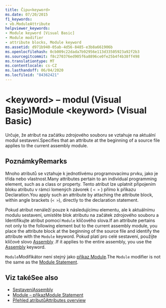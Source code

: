 ```yaml
---
title: Čipu<keyword>
ms.date: 07/20/2015
f1_keywords:
- vb.ModuleAttribute
helpviewer_keywords:
- Module keyword [Visual Basic]
- Module modifier
- attribute blocks, Module keyword
ms.assetid: d971b940-05ab-4d56-8485-e3b8a661906b
ms.openlocfilehash: 0cb009c22dada7b92956e113d33505923a92f2b3
ms.sourcegitcommit: f8c270376ed905f6a8896ce0fe25b4f4b38ff498
ms.translationtype: MT
ms.contentlocale: cs-CZ
ms.lasthandoff: 06/04/2020
ms.locfileid: "84362421"
---
```

# <a name="module-keyword-visual-basic"></a><span data-ttu-id="57d78-102">\<keyword> – modul (Visual Basic)</span><span class="sxs-lookup"><span data-stu-id="57d78-102">Module \<keyword> (Visual Basic)</span></span>
<span data-ttu-id="57d78-103">Určuje, že atribut na začátku zdrojového souboru se vztahuje na aktuální modul sestavení.</span><span class="sxs-lookup"><span data-stu-id="57d78-103">Specifies that an attribute at the beginning of a source file applies to the current assembly module.</span></span>  
  
## <a name="remarks"></a><span data-ttu-id="57d78-104">Poznámky</span><span class="sxs-lookup"><span data-stu-id="57d78-104">Remarks</span></span>  
 <span data-ttu-id="57d78-105">Mnoho atributů se vztahuje k jednotlivému programovacímu prvku, jako je třída nebo vlastnost.</span><span class="sxs-lookup"><span data-stu-id="57d78-105">Many attributes pertain to an individual programming element, such as a class or property.</span></span> <span data-ttu-id="57d78-106">Tento atribut lze uplatnit připojením bloku atributu v rámci lomených závorek ( `< >` ) přímo k příkazu Declaration.</span><span class="sxs-lookup"><span data-stu-id="57d78-106">You apply such an attribute by attaching the attribute block, within angle brackets (`< >`), directly to the declaration statement.</span></span>  
  
 <span data-ttu-id="57d78-107">Pokud atribut nenáleží pouze k následujícímu elementu, ale k aktuálnímu modulu sestavení, umístěte blok atributu na začátek zdrojového souboru a Identifikujte atribut pomocí `Module` klíčového slova.</span><span class="sxs-lookup"><span data-stu-id="57d78-107">If an attribute pertains not only to the following element but to the current assembly module, you place the attribute block at the beginning of the source file and identify the attribute with the `Module` keyword.</span></span> <span data-ttu-id="57d78-108">Pokud platí pro celé sestavení, použijte klíčové slovo [Assembly](assembly.md) .</span><span class="sxs-lookup"><span data-stu-id="57d78-108">If it applies to the entire assembly, you use the [Assembly](assembly.md) keyword.</span></span>  
  
 <span data-ttu-id="57d78-109">`Module`Modifikátor není stejný jako [příkaz Module](../statements/module-statement.md).</span><span class="sxs-lookup"><span data-stu-id="57d78-109">The `Module` modifier is not the same as the [Module Statement](../statements/module-statement.md).</span></span>  
  
## <a name="see-also"></a><span data-ttu-id="57d78-110">Viz také</span><span class="sxs-lookup"><span data-stu-id="57d78-110">See also</span></span>

- [<span data-ttu-id="57d78-111">Sestavení</span><span class="sxs-lookup"><span data-stu-id="57d78-111">Assembly</span></span>](assembly.md)
- [<span data-ttu-id="57d78-112">Module – příkaz</span><span class="sxs-lookup"><span data-stu-id="57d78-112">Module Statement</span></span>](../statements/module-statement.md)
- [<span data-ttu-id="57d78-113">Přehled atributů</span><span class="sxs-lookup"><span data-stu-id="57d78-113">Attributes overview</span></span>](../../programming-guide/concepts/attributes/index.md)
